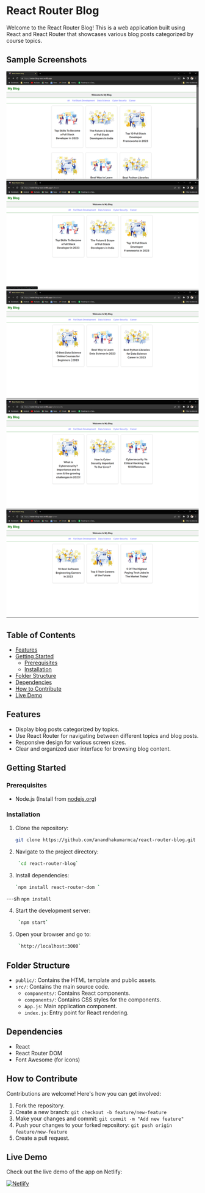 # React Router Blog

Welcome to the React Router Blog! This is a web application built using React and React Router that showcases various blog posts categorized by course topics.

## Sample Screenshots

![React Router Blog Screenshot 1](https://github.com/anandhakumarmca/react-router-blog/blob/2a286f3fdfbcc64156407ccc4af295f2265e3c5e/allCourse.png)
![React Router Blog Screenshot 2](https://github.com/anandhakumarmca/react-router-blog/blob/2a286f3fdfbcc64156407ccc4af295f2265e3c5e/fullstack.png)
![React Router Blog Screenshot 3](https://github.com/anandhakumarmca/react-router-blog/blob/2a286f3fdfbcc64156407ccc4af295f2265e3c5e/datascience.png)
![React Router Blog Screenshot 4](https://github.com/anandhakumarmca/react-router-blog/blob/2a286f3fdfbcc64156407ccc4af295f2265e3c5e/cyberSecurity.png)
![React Router Blog Screenshot 5](https://github.com/anandhakumarmca/react-router-blog/blob/2a286f3fdfbcc64156407ccc4af295f2265e3c5e/career.png)


## Table of Contents

- [Features](#features)
- [Getting Started](#getting-started)
  - [Prerequisites](#prerequisites)
  - [Installation](#installation)
- [Folder Structure](#folder-structure)
- [Dependencies](#dependencies)
- [How to Contribute](#how-to-contribute)
- [Live Demo](#live-demo)

## Features

- Display blog posts categorized by topics.
- Use React Router for navigating between different topics and blog posts.
- Responsive design for various screen sizes.
- Clear and organized user interface for browsing blog content.

## Getting Started

### Prerequisites

- Node.js (Install from [nodejs.org](https://nodejs.org/))

### Installation

1. Clone the repository:

   ```sh
   git clone https://github.com/anandhakumarmca/react-router-blog.git

2. Navigate to the project directory:

   ```sh
    `cd react-router-blog`

3. Install dependencies:

     ```sh
    `npm install react-router-dom `

  ---sh
    `npm install`

4. Start the development server:

   ```sh
    `npm start`

5. Open your browser and go to:

   ```sh
    `http://localhost:3000`

## Folder Structure

- `public/`: Contains the HTML template and public assets.
- `src/`: Contains the main source code.
  - `components/`: Contains React components.
  - `components/`: Contains CSS styles for the components.
  - `App.js`: Main application component.
  - `index.js`: Entry point for React rendering.

## Dependencies

- React
- React Router DOM
- Font Awesome (for icons)

## How to Contribute

Contributions are welcome! Here's how you can get involved:

1. Fork the repository.
2. Create a new branch: `git checkout -b feature/new-feature`
3. Make your changes and commit: `git commit -m "Add new feature"`
4. Push your changes to your forked repository: `git push origin feature/new-feature`
5. Create a pull request.

## Live Demo

Check out the live demo of the app on Netlify:

[![Netlify](https://www.netlify.com/img/global/badges/netlify-color-bg.svg)](https://router-blog-react.netlify.app/)
